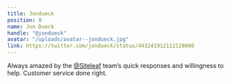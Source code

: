 ```yaml
---
title: Jondueck
position: 8
name: Jon Dueck
handle: "@jondueck"
avatar: "/uploads/avatar--jondueck.jpg"
link: https://twitter.com/jondueck/status/443241912112128000
---
```


Always amazed by the [@Siteleaf](https://twitter.com/siteleaf) team’s quick responses and willingness to help. Customer service done right.

